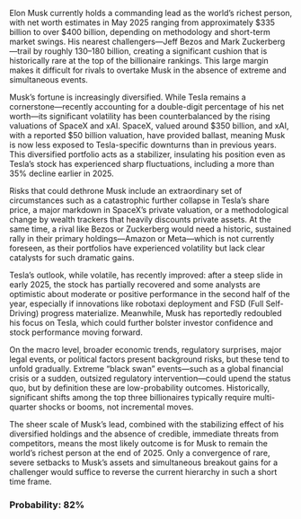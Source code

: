 Elon Musk currently holds a commanding lead as the world’s richest person, with net worth estimates in May 2025 ranging from approximately $335 billion to over $400 billion, depending on methodology and short-term market swings. His nearest challengers—Jeff Bezos and Mark Zuckerberg—trail by roughly $130–$180 billion, creating a significant cushion that is historically rare at the top of the billionaire rankings. This large margin makes it difficult for rivals to overtake Musk in the absence of extreme and simultaneous events.

Musk’s fortune is increasingly diversified. While Tesla remains a cornerstone—recently accounting for a double-digit percentage of his net worth—its significant volatility has been counterbalanced by the rising valuations of SpaceX and xAI. SpaceX, valued around $350 billion, and xAI, with a reported $50 billion valuation, have provided ballast, meaning Musk is now less exposed to Tesla-specific downturns than in previous years. This diversified portfolio acts as a stabilizer, insulating his position even as Tesla’s stock has experienced sharp fluctuations, including a more than 35% decline earlier in 2025.

Risks that could dethrone Musk include an extraordinary set of circumstances such as a catastrophic further collapse in Tesla’s share price, a major markdown in SpaceX’s private valuation, or a methodological change by wealth trackers that heavily discounts private assets. At the same time, a rival like Bezos or Zuckerberg would need a historic, sustained rally in their primary holdings—Amazon or Meta—which is not currently foreseen, as their portfolios have experienced volatility but lack clear catalysts for such dramatic gains.

Tesla’s outlook, while volatile, has recently improved: after a steep slide in early 2025, the stock has partially recovered and some analysts are optimistic about moderate or positive performance in the second half of the year, especially if innovations like robotaxi deployment and FSD (Full Self-Driving) progress materialize. Meanwhile, Musk has reportedly redoubled his focus on Tesla, which could further bolster investor confidence and stock performance moving forward.

On the macro level, broader economic trends, regulatory surprises, major legal events, or political factors present background risks, but these tend to unfold gradually. Extreme “black swan” events—such as a global financial crisis or a sudden, outsized regulatory intervention—could upend the status quo, but by definition these are low-probability outcomes. Historically, significant shifts among the top three billionaires typically require multi-quarter shocks or booms, not incremental moves.

The sheer scale of Musk’s lead, combined with the stabilizing effect of his diversified holdings and the absence of credible, immediate threats from competitors, means the most likely outcome is for Musk to remain the world’s richest person at the end of 2025. Only a convergence of rare, severe setbacks to Musk’s assets and simultaneous breakout gains for a challenger would suffice to reverse the current hierarchy in such a short time frame.

### Probability: 82%